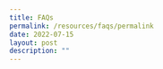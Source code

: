 ```yaml
---
title: FAQs
permalink: /resources/faqs/permalink
date: 2022-07-15
layout: post
description: ""
---
```

